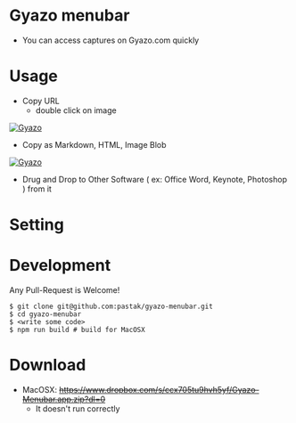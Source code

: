 # Gyazo menubar

- You can access captures on Gyazo.com quickly

# Usage

- Copy URL
  - double click on image

[![Gyazo](https://i.gyazo.com/f776b4651946f56206785d642b1c08cd.gif)](https://gyazo.com/f776b4651946f56206785d642b1c08cd)

- Copy as Markdown, HTML, Image Blob

[![Gyazo](https://i.gyazo.com/b429ec035639d772cbb8ea85f5d04d76.gif)](https://gyazo.com/b429ec035639d772cbb8ea85f5d04d76)

- Drug and Drop to Other Software ( ex: Office Word, Keynote, Photoshop ) from it

# Setting

# Development

Any Pull-Request is Welcome!

```
$ git clone git@github.com:pastak/gyazo-menubar.git
$ cd gyazo-menubar
$ <write some code>
$ npm run build # build for MacOSX
```

# Download

- MacOSX: ~~https://www.dropbox.com/s/ccx705tu9hvh5yf/Gyazo-Menubar.app.zip?dl=0~~
  - It doesn't run correctly
